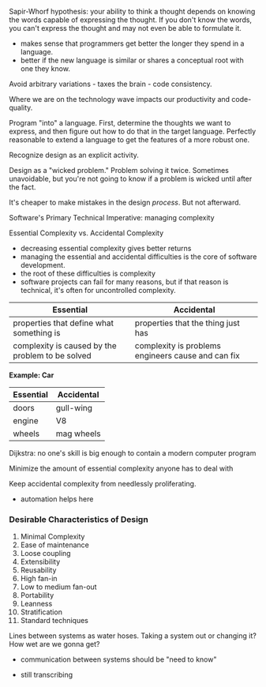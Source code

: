 Sapir-Whorf hypothesis: your ability to think a thought depends on knowing the words capable of expressing the thought.  If you don't know the words, you can't express the thought and may not even be able to formulate it.
- makes sense that programmers get better the longer they spend in a language.
- better if the new language is similar or shares a conceptual root with one they know.

Avoid arbitrary variations - taxes the brain - code consistency.

Where we are on the technology wave impacts our productivity and code-quality.

Program "into" a language. First, determine the thoughts we want to express, and then figure out how to do that in the target language.  Perfectly reasonable to extend a language to get the features of a more robust one. 

Recognize design as an explicit activity.

Design as a "wicked problem." Problem solving it twice. Sometimes unavoidable, but you're not going to know if a problem is wicked until after the fact.

It's cheaper to make mistakes in the design _process_. But not afterward.

Software's Primary Technical Imperative: managing complexity

Essential Complexity vs. Accidental Complexity
- decreasing essential complexity gives better returns
- managing the essential and accidental difficulties is the core of software development.
- the root of these difficulties is complexity
- software projects can fail for many reasons, but if that reason is technical, it's often for uncontrolled complexity.

|Essential|Accidental|
| ------ | ------ |
|properties that define what something is|properties that the thing just has|
|complexity is caused by the problem to be solved|complexity is problems engineers cause and can fix|

**Example: Car**

|Essential|Accidental|
| ------ | ------ |
|doors|gull-wing|
|engine|V8|
|wheels|mag wheels|

Dijkstra: no one's skill is big enough to contain a modern computer program

Minimize the amount of essential complexity anyone has to deal with

Keep accidental complexity from needlessly proliferating.
- automation helps here

### Desirable Characteristics of Design
1. Minimal Complexity
2. Ease of maintenance
3. Loose coupling
4. Extensibility
5. Reusability
6. High fan-in
7. Low to medium fan-out
8. Portability
9. Leanness
10. Stratification
11. Standard techniques

Lines between systems as water hoses.  Taking a system out or changing it?  How wet are we gonna get?
- communication between systems should be "need to know"



- still transcribing


